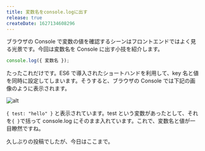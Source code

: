 ```yaml
---
title: 変数名をconsole.logに出す
release: true
createDate: 1627134608296
---
```


ブラウザの Console で変数の値を確認するシーンはフロントエンドではよく見る光景です。今回は変数名を Console に出す小技を紹介します。

```ts
console.log({ 変数名 });
```

たったこれだけです。ES6 で導入されたショートハンドを利用して、key 名と値を同時に設定してしまいます。そうすると、ブラウザの Console では下記の画像のように表示されます。

![alt](https://firebasestorage.googleapis.com/v0/b/hosonokotaro-blog.appspot.com/o/public%2Fimages%2Fq4hQOFanrhmYIsnlSzPc%2Fsample.jpg?alt=media&token=bd4b22ef-0a67-4ecc-918b-56a1c8aa00e9)

`{ test: "hello" }` と表示されています。test という変数があったとして、それを`{ }`で括って console.log にそのまま入れています。これで、変数名と値が一目瞭然ですね。

久しぶりの投稿でしたが、今日はここまで。
